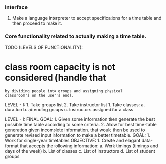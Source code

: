 ### Interface
1. Make a language interpreter to accept specifications for a time table and then proceed to make it.

### Core functionality related to actually making a time table.

TODO (LEVELS OF FUNCTIONALITY):

  # class room capacity is not considered (handle that 
    by dividing people into groups and assigning physical 
    classroom's on the user's end).

  LEVEL - I:
    1. Take groups list
    2. Take instructor list 
    1. Take classes:
      a. duration
      b. attending groups
      c. instructors assigned for a class

  LEVEL - I:
    FINAL GOAL:
      1. Given some information then generate the best possible time table
         according to some criteria.
      2. Allow for best time-table generation given incomplete information.
         that would then be used to generate revised input information to make
         a better timetable.
    GOAL: 
      1. Work for single-year timetables
    OBJECTIVE:
      1. Create and elagant data-format
         that accepts the following information:
          a. Work timings (timings and days of the week)
          b. List of classes
          c. List of instructors
          d. List of student groups

